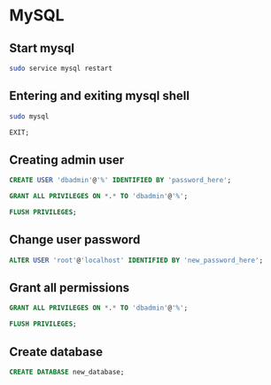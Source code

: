 # MySQL

## Start mysql

```bash
sudo service mysql restart
```

## Entering and exiting mysql shell

```bash
sudo mysql
```

```sql
EXIT;
```

## Creating admin user

```sql
CREATE USER 'dbadmin'@'%' IDENTIFIED BY 'password_here';

GRANT ALL PRIVILEGES ON *.* TO 'dbadmin'@'%';

FLUSH PRIVILEGES;
```

## Change user password

```sql
ALTER USER 'root'@'localhost' IDENTIFIED BY 'new_password_here';
```

## Grant all permissions

```sql
GRANT ALL PRIVILEGES ON *.* TO 'dbadmin'@'%';

FLUSH PRIVILEGES;
```

## Create database

```sql
CREATE DATABASE new_database;
```
